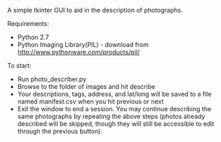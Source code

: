 A simple tkinter GUI to aid in the description of photographs.

Requirements: 
   - Python 2.7
   - Python Imaging Library(PIL) - download from http://www.pythonware.com/products/pil/
   
To start: 
   - Run photo_describer.py
   - Browse to the folder of images and hit describe
   - Your descriptions, tags, address, and lat/long will be saved to a file named manifest.csv when you hit previous or next
   - Exit the window to end a session. You may continue describing the same photographs by repeating the above steps (photos already described will be skipped, though they will still be accessible to edit through the previous button).